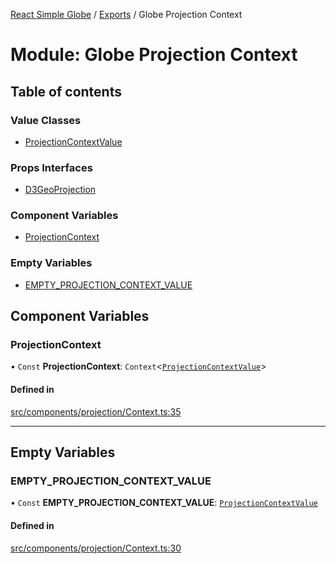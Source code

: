 [React Simple Globe](../README.md) / [Exports](../modules.md) / Globe Projection Context

# Module: Globe Projection Context

## Table of contents

### Value Classes

- [ProjectionContextValue](../classes/Globe_Projection_Context.ProjectionContextValue.md)

### Props Interfaces

- [D3GeoProjection](../interfaces/Globe_Projection_Context.D3GeoProjection.md)

### Component Variables

- [ProjectionContext](Globe_Projection_Context.md#projectioncontext)

### Empty Variables

- [EMPTY\_PROJECTION\_CONTEXT\_VALUE](Globe_Projection_Context.md#empty_projection_context_value)

## Component Variables

### ProjectionContext

• `Const` **ProjectionContext**: `Context`<[`ProjectionContextValue`](../classes/Globe_Projection_Context.ProjectionContextValue.md)\>

#### Defined in

[src/components/projection/Context.ts:35](https://github.com/Gaushao/d3-react-globe/blob/d269768/src/components/projection/Context.ts#L35)

___

## Empty Variables

### EMPTY\_PROJECTION\_CONTEXT\_VALUE

• `Const` **EMPTY\_PROJECTION\_CONTEXT\_VALUE**: [`ProjectionContextValue`](../classes/Globe_Projection_Context.ProjectionContextValue.md)

#### Defined in

[src/components/projection/Context.ts:30](https://github.com/Gaushao/d3-react-globe/blob/d269768/src/components/projection/Context.ts#L30)
